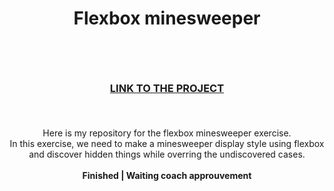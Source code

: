 # <p align="center">Flexbox minesweeper</p><br>
### <p align="center"> <a href="https://saphido.github.io/flexbox-minesweeper/">LINK TO THE PROJECT</a> </p><br>

<p align="center"> Here is my repository for the flexbox minesweeper exercise. <br>
In this exercise, we need to make a minesweeper display style using flexbox and discover hidden things while overring the undiscovered cases. <br><br> <b>Finished | Waiting coach approuvement<p></b>
<br>